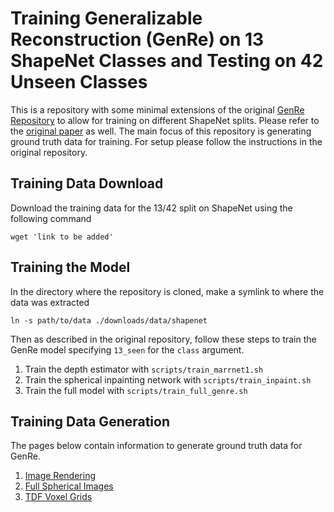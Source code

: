 # Training Generalizable Reconstruction (GenRe) on 13 ShapeNet Classes and Testing on 42 Unseen Classes

This is a repository with some minimal extensions of the original [GenRe Repository](https://github.com/xiumingzhang/GenRe-ShapeHD) to allow for training on different ShapeNet splits. Please refer to the [original paper](http://genre.csail.mit.edu/papers/genre_nips.pdf) as well. The main focus of this repository is generating ground truth data for training. For setup please follow the instructions in the original repository.

## Training Data Download

Download the training data for the 13/42 split on ShapeNet using the following command

```
wget 'link to be added'
```

## Training the Model

In the directory where the repository is cloned, make a symlink to where the data was extracted

```
ln -s path/to/data ./downloads/data/shapenet
```

Then as described in the original repository, follow these steps to train the GenRe model specifying `13_seen` for the `class` argument.
1. Train the depth estimator with `scripts/train_marrnet1.sh`
1. Train the spherical inpainting network with `scripts/train_inpaint.sh`
1. Train the full model with `scripts/train_full_genre.sh`

## Training Data Generation 

The pages below contain information to generate ground truth data for GenRe.
1. [Image Rendering](md/rendering.md)
2. [Full Spherical Images](md/spherical.md)
3. [TDF Voxel Grids](md/voxel.md)
